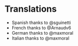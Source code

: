# Translations

  * Spanish thanks to @sguinetti
  * French thanks to @Arnaudv6
  * German thanks to @maxmoral
  * Italian thanks to @maxmoral